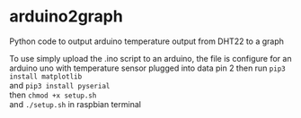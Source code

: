 # arduino2graph
Python code to output arduino temperature output from DHT22 to a graph

To use simply upload the .ino script to an arduino, the file is configure for an arduino uno with temperature sensor plugged into data pin 2
then run ```pip3 install matplotlib```  
and ```pip3 install pyserial```  
then ```chmod +x setup.sh```  
and ```./setup.sh``` in raspbian terminal
